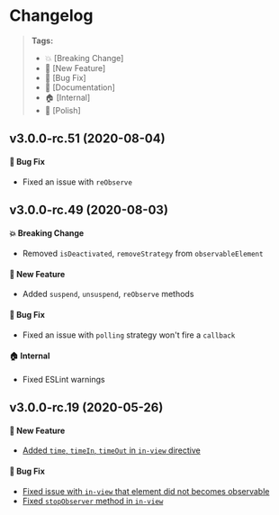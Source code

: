 Changelog
=========

> **Tags:**
> - :boom:       [Breaking Change]
> - :rocket:     [New Feature]
> - :bug:        [Bug Fix]
> - :memo:       [Documentation]
> - :house:      [Internal]
> - :nail_care:  [Polish]

## v3.0.0-rc.51 (2020-08-04)

#### :bug: Bug Fix

* Fixed an issue with `reObserve`

## v3.0.0-rc.49 (2020-08-03)

#### :boom: Breaking Change

* Removed `isDeactivated`, `removeStrategy` from `observableElement`

#### :rocket: New Feature

* Added `suspend`, `unsuspend`, `reObserve` methods

#### :bug: Bug Fix

* Fixed an issue with `polling` strategy won't fire a `callback`

#### :house: Internal

* Fixed ESLint warnings

## v3.0.0-rc.19 (2020-05-26)

#### :rocket: New Feature

* [Added `time`, `timeIn`, `timeOut` in `in-view` directive](https://github.com/V4Fire/Client/pull/201)

#### :bug: Bug Fix

* [Fixed issue with `in-view` that element did not becomes observable](https://github.com/V4Fire/Client/pull/201)
* [Fixed `stopObserver` method in `in-view`](https://github.com/V4Fire/Client/pull/201)
